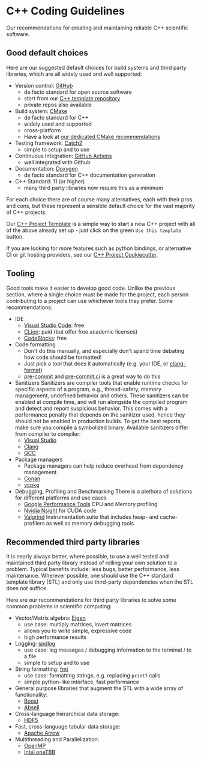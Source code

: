 # C++ Coding Guidelines
Our recommendations for creating and maintaining reliable C++ scientific software. 

## Good default choices

Here are our suggested default choices for build systems and third party libraries, which are all widely used and well supported:

- Version control: [GitHub](https://github.com/)
  - de facto standard for open source software
  - start from our [C++ template repository](https://github.com/ssciwr/cpp-project-template)
  - private repos also available
- Build system: [CMake](https://cmake.org/)
  - de facto standard for C++
  - widely used and supported
  - cross-platform
  - Have a look at [our dedicated CMake recommendations](cmake.md)
- Testing framework: [Catch2](https://github.com/catchorg/Catch2)
  - simple to setup and to use
- Continuous Integration: [GitHub Actions](https://github.com/features/actions)
  - well integrated with Github
- Documentation: [Doxygen](https://www.doxygen.nl/index.html)
  - de facto standard for C++ documentation generation
- C++ Standard: 11 (or higher)
  - many third party libraries now require this as a minimum

For each choice there are of course many alternatives, each with their pros and cons, but these represent a
sensible default choice for the vast majority of C++ projects.

Our [C++ Project Template](https://github.com/ssciwr/cpp-project-template) is a simple way to
start a new C++ project with all of the above already set up - just click on the green `Use this template` button.

If you are looking for more features such as python bindings, or alternative CI or git hosting providers,
see our [C++ Project Cookiecutter](https://github.com/ssciwr/cookiecutter-cpp-project).

## Tooling

Good tools make it easier to develop good code. Unlike the previous section, where a single choice must be made
for the project, each person contributing to a project can use whichever tools they prefer. Some recommendations:

- IDE
  - [Visual Studio Code](https://code.visualstudio.com/): free
  - [CLion](https://www.jetbrains.com/clion/): paid (but offer free academic licenses)
  - [CodeBlocks](http://www.codeblocks.org/): free
- Code formatting
  - Don't do this manually, and especially don't spend time debating how code should be formatted!
  - Just pick a tool that does it automatically (e.g. your IDE, or [clang-format](https://clang.llvm.org/docs/ClangFormat.html))
  - [pre-commit](https://pre-commit.com/) and [pre-commit.ci](https://pre-commit.ci/) is a great way to do this
- Sanitizers 
  Sanitizers are compiler tools that enable runtime checks for specific aspects of a program, e.g., thread-safety, memory management, undefined behavior and others. These sanitizers can be enabled at compile time, and will run alongside the compiled program and detect and report suspicious behavior. This comes with a performance penalty that depends on the sanitizer used, hence they should not be enabled in production builds. To get the best reports, make sure you compile a symbolized binary. Available sanitizers differ from compiler to compiler: 
    - [Visual Studio](https://learn.microsoft.com/en-us/cpp/build/reference/fsanitize?view=msvc-170)
    - [Clang](https://clang.llvm.org/docs/UsersManual.html#controlling-code-generation)
    - [GCC](https://gcc.gnu.org/onlinedocs/gcc/Instrumentation-Options.html)
- Package managers
  - Package managers can help reduce overhead from dependency management.
  - [Conan](https://conan.io/)
  - [vcpkg](https://vcpkg.io/en/)
- Debugging, Profiling and Benchmarking
  There is a plethora of solutions for different platforms and use cases
  - [Google Performance Tools](https://github.com/gperftools/gperftools) CPU and Memory profiling
  - [Nvidia Nsight](https://developer.nvidia.com/nsight-compute-2019_5) for CUDA code
  - [Valgrind](https://valgrind.org/) Instrumentation suite that includes heap- and cache-profilers as well as memory debugging tools
  
## Recommended third party libraries

It is nearly always better, where possible, to use a well tested and maintained third party library instead of rolling
your own solution to a problem. Typical benefits include: less bugs, better performance, less maintenance. Wherever possible, one should use the C++ standard template library (STL) and only use third-party dependencies when the STL does not suffice. 

Here are our recommendations for third party libraries to solve some common problems in scientific computing:

- Vector/Matrix algebra: [Eigen](http://eigen.tuxfamily.org/)
  - use case: multiply matrices, invert matrices
  - allows you to write simple, expressive code
  - high performance results
- Logging: [spdlog](https://github.com/gabime/spdlog)
  - use case: log messages / debugging information to the terminal / to a file
  - simple to setup and to use
- String formatting: [fmt](https://fmt.dev/)
  - use case: formatting strings, e.g. replacing `printf` calls
  - simple python-like interface, fast performance
- General purpose libraries that augment the STL with a wide array of functionality:
  - [Boost](https://www.boost.org/)
  - [Abseil](https://github.com/abseil/abseil-cpp)
- Cross-language hierarchical data storage:
  - [HDF5](https://www.hdfgroup.org/solutions/hdf5/) 
- Fast, cross-language tabular data storage: 
  - [Apache Arrow](https://arrow.apache.org/)
- Multithreading and Parallelization:
  - [OpenMP](https://www.openmp.org/)
  - [Intel oneTBB](https://github.com/uxlfoundation/oneTBB)

